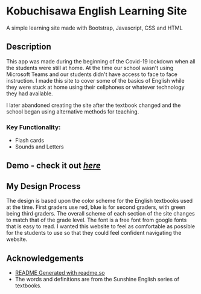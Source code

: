 
# Kobuchisawa English Learning Site

A simple learning site made with Bootstrap, Javascript, CSS and HTML

## Description

This app was made during the beginning of the Covid-19 lockdown when all the students were still at home. At the time our school wasn't using Microsoft Teams and our students didn't have access to face to face instruction. I made this site to cover some of the basics of English while they were stuck at home using their cellphones or whatever technology they had available.

I later abandoned creating the site after the textbook changed and the school began using alternative methods for teaching.

### Key Functionality:
- Flash cards
- Sounds and Letters
## Demo - check it out [*here*](https://classy-torrone-c6e618.netlify.app/index.html)

<Insert gif and link to demo>

## My Design Process

The design is based upon the color scheme for the English textbooks used at the time. First graders use red, blue is for second graders, with green being third graders. The overall scheme of each section of the site changes to match that of the grade level. The font is a free font from google fonts that is easy to read. I wanted this website to feel as comfortable as possible for the students to use so that they could feel confident navigating the website.


## Acknowledgements

 - [README Generated with readme.so](https://readme.so/editor)
 - The words and definitions are from the Sunshine English series of textbooks.

